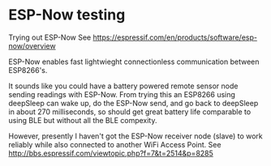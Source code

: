 # ESP-Now testing

 Trying out ESP-Now 
 See https://espressif.com/en/products/software/esp-now/overview

 ESP-Now enables fast lightwieght connectionless communication between ESP8266's.

 It sounds like you could have a battery powered remote sensor node sending readings with ESP-Now.
 From trying this an ESP8266 using deepSleep can wake up, do the ESP-Now send, and 
 go back to deepSleep in about 270 milliseconds, so should get great battery life
 comparable to using BLE but without all the BLE compexity.

 However, presently I haven't got the ESP-Now receiver node (slave) to work reliably while 
 also connected to another WiFi Access Point. See http://bbs.espressif.com/viewtopic.php?f=7&t=2514&p=8285
  
